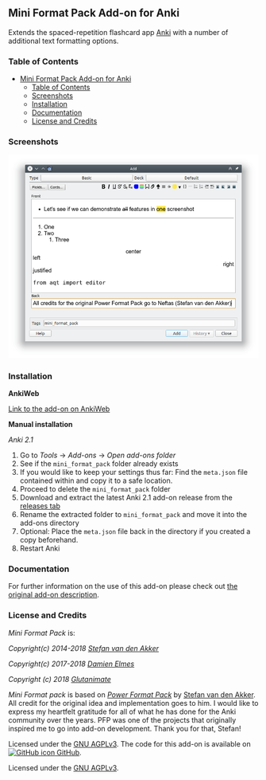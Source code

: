 ## Mini Format Pack Add-on for Anki

Extends the spaced-repetition flashcard app [Anki](https://apps.ankiweb.net/) with a number of additional text formatting options.

### Table of Contents

<!-- MarkdownTOC -->

- [Mini Format Pack Add-on for Anki](#mini-format-pack-add-on-for-anki)
    - [Table of Contents](#table-of-contents)
    - [Screenshots](#screenshots)
    - [Installation](#installation)
    - [Documentation](#documentation)
    - [License and Credits](#license-and-credits)

<!-- /MarkdownTOC -->

### Screenshots

![](screenshots/main.png)

### Installation

**AnkiWeb**

[Link to the add-on on AnkiWeb](https://ankiweb.net/shared/info/not_available_yet)

**Manual installation**

*Anki 2.1*

1. Go to *Tools* → *Add-ons* → *Open add-ons folder*
2. See if the `mini_format_pack` folder already exists
3. If you would like to keep your settings thus far: Find the `meta.json` file contained within and copy it to a safe location.
4. Proceed to delete the `mini_format_pack` folder
5. Download and extract the latest Anki 2.1 add-on release from the [releases tab](https://github.com/Glutanimate/mini-format-pack/releases)
6. Rename the extracted folder to `mini_format_pack` and move it into the add-ons directory
7. Optional: Place the `meta.json` file back in the directory if you created a copy beforehand.
8. Restart Anki

### Documentation

For further information on the use of this add-on please check out [the original add-on description](docs/description.md).

### License and Credits

*Mini Format Pack* is:

*Copyright(c) 2014-2018 [Stefan van den Akker](https://relentlesscoding.com/)*

*Copyright(c) 2017-2018 [Damien Elmes](http://ichi2.net/contact.html)*

*Copyright (c) 2018 [Glutanimate](https://glutanimate.com/)*

*Mini Format pack* is based on [*Power Format Pack*](https://github.com/Neftas/supplementary-buttons-anki) by [Stefan van den Akker](https://github.com/Neftas). All credit for the original idea and implementation goes to him. I would like to express my heartfelt gratitude for all of what he has done for the Anki community over the years. PFP was one of the projects that originally inspired me to go into add-on development. Thank you for that, Stefan!

Licensed under the [GNU AGPLv3](https://www.gnu.org/licenses/agpl.html). The code for this add-on is available on [![GitHub icon](https://glutanimate.com/logos/github.svg) GitHub](https://github.com/glutanimate/mini-format-pack).


Licensed under the [GNU AGPLv3](https://www.gnu.org/licenses/agpl.html).